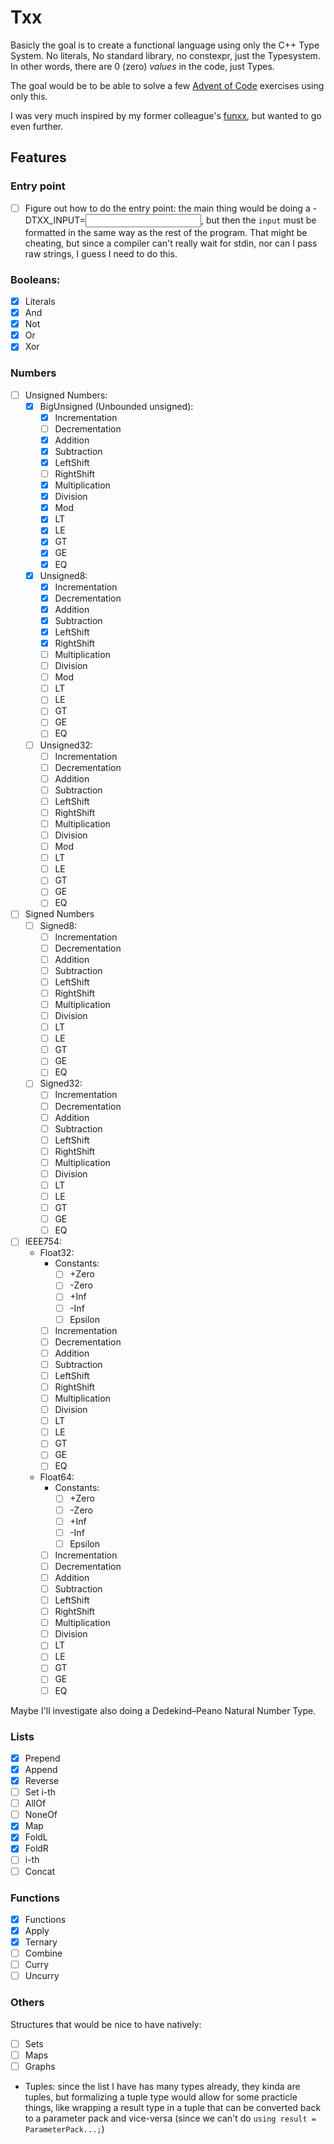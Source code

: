 Txx
===

Basicly the goal is to create a functional language using only the C++ Type
System. No literals, No standard library, no constexpr, just the Typesystem.
In other words, there are 0 (zero) *values* in the code, just Types.

The goal would be to be able to solve a few [Advent of
Code](https://adventofcode.com/) exercises using only this.

I was very much inspired by my former colleague's
[funxx](https://github.com/VokunGahrotLaas/funxx), but wanted to go even
further.

Features
--------

### Entry point

- [ ] Figure out how to do the entry point: the main thing would be doing a
  -DTXX_INPUT=<input>, but then the `input` must be formatted in the same way
  as the rest of the program. That might be cheating, but since a compiler can't
  really wait for stdin, nor can I pass raw strings, I guess I need to do this.

### Booleans:

- [x] Literals
- [x] And
- [x] Not
- [x] Or
- [x] Xor

### Numbers

- [ ] Unsigned Numbers:
  - [x] BigUnsigned (Unbounded unsigned):
    - [x] Incrementation
    - [ ] Decrementation
    - [x] Addition
    - [x] Subtraction
    - [x] LeftShift
    - [ ] RightShift
    - [x] Multiplication
    - [x] Division
    - [x] Mod
    - [x] LT
    - [x] LE
    - [x] GT
    - [x] GE
    - [x] EQ
  - [x] Unsigned8:
    - [x] Incrementation
    - [x] Decrementation
    - [x] Addition
    - [x] Subtraction
    - [x] LeftShift
    - [x] RightShift
    - [ ] Multiplication
    - [ ] Division
    - [ ] Mod
    - [ ] LT
    - [ ] LE
    - [ ] GT
    - [ ] GE
    - [ ] EQ
  - [ ] Unsigned32:
    - [ ] Incrementation
    - [ ] Decrementation
    - [ ] Addition
    - [ ] Subtraction
    - [ ] LeftShift
    - [ ] RightShift
    - [ ] Multiplication
    - [ ] Division
    - [ ] Mod
    - [ ] LT
    - [ ] LE
    - [ ] GT
    - [ ] GE
    - [ ] EQ
- [ ] Signed Numbers
  - [ ] Signed8:
    - [ ] Incrementation
    - [ ] Decrementation
    - [ ] Addition
    - [ ] Subtraction
    - [ ] LeftShift
    - [ ] RightShift
    - [ ] Multiplication
    - [ ] Division
    - [ ] LT
    - [ ] LE
    - [ ] GT
    - [ ] GE
    - [ ] EQ
  - [ ] Signed32:
    - [ ] Incrementation
    - [ ] Decrementation
    - [ ] Addition
    - [ ] Subtraction
    - [ ] LeftShift
    - [ ] RightShift
    - [ ] Multiplication
    - [ ] Division
    - [ ] LT
    - [ ] LE
    - [ ] GT
    - [ ] GE
    - [ ] EQ
- [ ] IEEE754:
  - Float32:
    - Constants:
      - [ ] +Zero
      - [ ] -Zero
      - [ ] +Inf
      - [ ] -Inf
      - [ ] Epsilon
    - [ ] Incrementation
    - [ ] Decrementation
    - [ ] Addition
    - [ ] Subtraction
    - [ ] LeftShift
    - [ ] RightShift
    - [ ] Multiplication
    - [ ] Division
    - [ ] LT
    - [ ] LE
    - [ ] GT
    - [ ] GE
    - [ ] EQ
  - Float64:
    - Constants:
      - [ ] +Zero
      - [ ] -Zero
      - [ ] +Inf
      - [ ] -Inf
      - [ ] Epsilon
    - [ ] Incrementation
    - [ ] Decrementation
    - [ ] Addition
    - [ ] Subtraction
    - [ ] LeftShift
    - [ ] RightShift
    - [ ] Multiplication
    - [ ] Division
    - [ ] LT
    - [ ] LE
    - [ ] GT
    - [ ] GE
    - [ ] EQ

Maybe I'll investigate also doing a Dedekind–Peano Natural Number Type.

### Lists

- [x] Prepend
- [x] Append
- [x] Reverse
- [ ] Set i-th
- [ ] AllOf
- [ ] NoneOf
- [x] Map
- [x] FoldL
- [x] FoldR
- [ ] i-th
- [ ] Concat

### Functions

- [x] Functions
- [x] Apply
- [x] Ternary
- [ ] Combine
- [ ] Curry
- [ ] Uncurry

### Others

Structures that would be nice to have natively:
- [ ] Sets
- [ ] Maps
- [ ] Graphs

- Tuples: since the list I have has many types already, they kinda are tuples,
  but formalizing a tuple type would allow for some practicle things, like
  wrapping a result type in a tuple that can be converted back to a parameter
  pack and vice-versa (since we can't do `using result = ParameterPack...;`)
